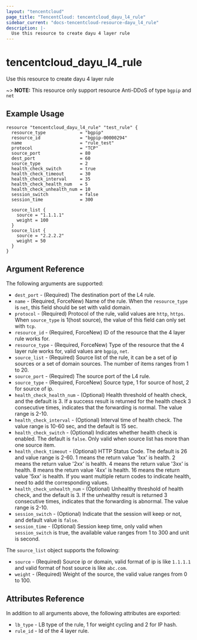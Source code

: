 ```yaml
---
layout: "tencentcloud"
page_title: "TencentCloud: tencentcloud_dayu_l4_rule"
sidebar_current: "docs-tencentcloud-resource-dayu_l4_rule"
description: |-
  Use this resource to create dayu 4 layer rule
---
```


# tencentcloud_dayu_l4_rule

Use this resource to create dayu 4 layer rule

~> **NOTE:** This resource only support resource Anti-DDoS of type `bgpip` and `net`

## Example Usage

```hcl
resource "tencentcloud_dayu_l4_rule" "test_rule" {
  resource_type             = "bgpip"
  resource_id               = "bgpip-00000294"
  name                      = "rule_test"
  protocol                  = "TCP"
  source_port               = 80
  dest_port                 = 60
  source_type               = 2
  health_check_switch       = true
  health_check_timeout      = 30
  health_check_interval     = 35
  health_check_health_num   = 5
  health_check_unhealth_num = 10
  session_switch            = false
  session_time              = 300

  source_list {
    source = "1.1.1.1"
    weight = 100
  }
  source_list {
    source = "2.2.2.2"
    weight = 50
  }
}
```

## Argument Reference

The following arguments are supported:

* `dest_port` - (Required) The destination port of the L4 rule.
* `name` - (Required, ForceNew) Name of the rule. When the `resource_type` is `net`, this field should be set with valid domain.
* `protocol` - (Required) Protocol of the rule, valid values are `http`, `https`. When `source_type` is 1(host source), the value of this field can only set with `tcp`.
* `resource_id` - (Required, ForceNew) ID of the resource that the 4 layer rule works for.
* `resource_type` - (Required, ForceNew) Type of the resource that the 4 layer rule works for, valid values are `bgpip`, `net`.
* `source_list` - (Required) Source list of the rule, it can be a set of ip sources or a set of domain sources. The number of items ranges from 1 to 20.
* `source_port` - (Required) The source port of the L4 rule.
* `source_type` - (Required, ForceNew) Source type, 1 for source of host, 2 for source of ip.
* `health_check_health_num` - (Optional) Health threshold of health check, and the default is 3. If a success result is returned for the health check 3 consecutive times, indicates that the forwarding is normal. The value range is 2-10.
* `health_check_interval` - (Optional) Interval time of health check. The value range is 10-60 sec, and the default is 15 sec.
* `health_check_switch` - (Optional) Indicates whether health check is enabled. The default is `false`. Only valid when source list has more than one source item.
* `health_check_timeout` - (Optional) HTTP Status Code. The default is 26 and value range is 2-60. 1 means the return value '1xx' is health. 2 means the return value '2xx' is health. 4 means the return value '3xx' is health. 8 means the return value '4xx' is health. 16 means the return value '5xx' is health. If you want multiple return codes to indicate health, need to add the corresponding values.
* `health_check_unhealth_num` - (Optional) Unhealthy threshold of health check, and the default is 3. If the unhealthy result is returned 3 consecutive times, indicates that the forwarding is abnormal. The value range is 2-10.
* `session_switch` - (Optional) Indicate that the session will keep or not, and default value is `false`.
* `session_time` - (Optional) Session keep time, only valid when `session_switch` is true, the available value ranges from 1 to 300 and unit is second.

The `source_list` object supports the following:

* `source` - (Required) Source ip or domain, valid format of ip is like `1.1.1.1` and valid format of host source is like `abc.com`.
* `weight` - (Required) Weight of the source, the valid value ranges from 0 to 100.

## Attributes Reference

In addition to all arguments above, the following attributes are exported:

* `lb_type` - LB type of the rule, 1 for weight cycling and 2 for IP hash.
* `rule_id` - Id of the 4 layer rule.


